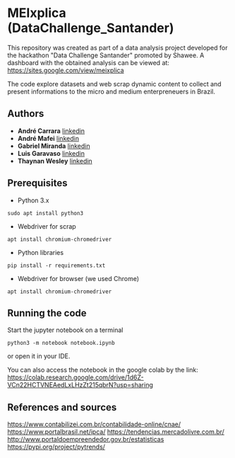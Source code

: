 # MEIxplica (DataChallenge_Santander)

This repository was created as part of a data analysis project developed for the hackathon "Data Challenge Santander" promoted by Shawee. 
A dashboard with the obtained analysis can be viewed at: https://sites.google.com/view/meixplica


The code explore datasets and web scrap dynamic content to collect and present informations to the micro and medium enterpreneuers in Brazil. 

## Authors
* **André Carrara** [linkedin](https://www.linkedin.com/in/andr%C3%A9-carrara-273485187/)
* **André Mafei** [linkedin](https://www.linkedin.com/in/andre-mafei/)
* **Gabriel Miranda** [linkedin](https://www.linkedin.com/in/gabrielbmiranda/)
* **Luis Garavaso** [linkedin](https://www.linkedin.com/in/luis-otavio-garavaso-391593141/)
* **Thaynan Wesley** [linkedin](https://www.linkedin.com/in/thaynan-wesley/)

## Prerequisites

* Python 3.x
```
sudo apt install python3
```
* Webdriver for scrap
```
apt install chromium-chromedriver
```
* Python libraries
```
pip install -r requirements.txt
```
* Webdriver for browser (we used Chrome)
```
apt install chromium-chromedriver
```

## Running the code

Start the jupyter notebook on a terminal
```
python3 -m notebook notebook.ipynb
```
or open it in your IDE.

You can also access the notebook in the google colab by the link: 
https://colab.research.google.com/drive/1d6Z-VCn22HCTVNEAedLxLHzZt215qbrN?usp=sharing

## References and sources

https://www.contabilizei.com.br/contabilidade-online/cnae/
https://www.portalbrasil.net/ipca/
https://tendencias.mercadolivre.com.br/
http://www.portaldoempreendedor.gov.br/estatisticas
https://pypi.org/project/pytrends/